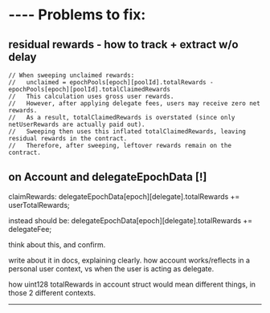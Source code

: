 
# ---- Problems to fix:

## residual rewards - how to track + extract w/o delay

```solidity
// When sweeping unclaimed rewards:
//   unclaimed = epochPools[epoch][poolId].totalRewards - epochPools[epoch][poolId].totalClaimedRewards
//   This calculation uses gross user rewards.
//   However, after applying delegate fees, users may receive zero net rewards. 
//   As a result, totalClaimedRewards is overstated (since only netUserRewards are actually paid out).
//   Sweeping then uses this inflated totalClaimedRewards, leaving residual rewards in the contract.
//   Therefore, after sweeping, leftover rewards remain on the contract.
```


## on Account and delegateEpochData [!]

claimRewards:        delegateEpochData[epoch][delegate].totalRewards += userTotalRewards;

instead should be:         delegateEpochData[epoch][delegate].totalRewards += delegateFee;

think about this, and confirm.

write about it in docs, explaining clearly. how account works/reflects in a personal user context, vs when the user is acting as delegate. 

how uint128 totalRewards in account struct would mean different things, in those 2 different contexts.

-----
